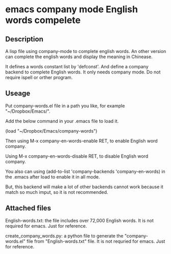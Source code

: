 # emacs company mode English words compelete

## Description
A lisp file using company-mode to complete english words.
An other version can complete the english words and display the meaning in Chinease.

It defines a words constant list by 'defconst'. 
And define a company backend to complete English words.
It only needs company mode.
Do not require ispell or orther program.

## Useage

Put company-words.el file in a path you like, for example "~/Dropbox/Emacs/".

Add the below command in your .emacs file to load it.

(load "~/Dropbox/Emacs/company-words")

Then using M-x company-en-words-enable RET, to enable English word company.

Using M-x company-en-words-disable RET, to disable English word company.

You also can using (add-to-list 'company-backends 'company-en-words) in the .emacs after load to enable it in all mode. 

But, this backend will make a lot of other backends cannot work because it match so much imput, so it is not recommended.

## Attached files

English-words.txt: the file includes over 72,000 English words. 
It is not required for emacs. Just for reference.

create_company_words.py: a python file to generate the "company-words.el" file from "English-words.txt" file. It is not requried for emacs. Just for reference.
